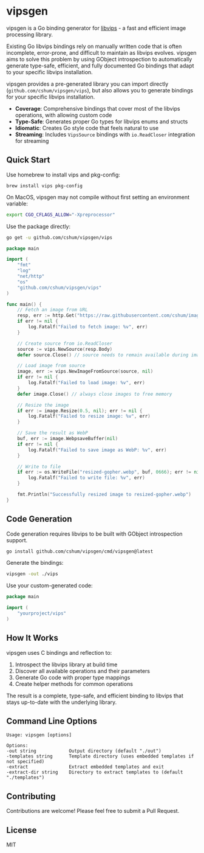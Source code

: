 # vipsgen

vipsgen is a Go binding generator for [libvips](https://github.com/libvips/libvips) - a fast and efficient image processing library.

Existing Go libvips bindings rely on manually written code that is often incomplete, error-prone, and difficult to maintain as libvips evolves. vipsgen aims to solve this problem by using GObject introspection to automatically generate type-safe, efficient, and fully documented Go bindings that adapt to your specific libvips installation.

vipsgen provides a pre-generated library you can import directly (`github.com/cshum/vipsgen/vips`), but also allows you to generate bindings for your specific libvips installation.

- **Coverage**: Comprehensive bindings that cover most of the libvips operations, with allowing custom code
- **Type-Safe**: Generates proper Go types for libvips enums and structs
- **Idiomatic**: Creates Go style code that feels natural to use
- **Streaming**: Includes `VipsSource` bindings with `io.ReadCloser` integration for streaming

## Quick Start

Use homebrew to install vips and pkg-config:
```
brew install vips pkg-config

```

On MacOS, vipsgen may not compile without first setting an environment variable:

```bash
export CGO_CFLAGS_ALLOW="-Xpreprocessor"
```

Use the package directly:

```bash
go get -u github.com/cshum/vipsgen/vips
```

```go
package main

import (
	"fmt"
	"log"
	"net/http"
	"os"
	"github.com/cshum/vipsgen/vips"
)

func main() {
	// Fetch an image from URL
	resp, err := http.Get("https://raw.githubusercontent.com/cshum/imagor/master/testdata/gopher.png")
	if err != nil {
		log.Fatalf("Failed to fetch image: %v", err)
	}

	// Create source from io.ReadCloser
	source := vips.NewSource(resp.Body)
	defer source.Close() // source needs to remain available during image lifetime

	// Load image from source
	image, err := vips.NewImageFromSource(source, nil)
	if err != nil {
		log.Fatalf("Failed to load image: %v", err)
	}
	defer image.Close() // always close images to free memory

	// Resize the image
	if err := image.Resize(0.5, nil); err != nil {
		log.Fatalf("Failed to resize image: %v", err)
	}

	// Save the result as WebP
	buf, err := image.WebpsaveBuffer(nil)
	if err != nil {
		log.Fatalf("Failed to save image as WebP: %v", err)
	}

	// Write to file
	if err := os.WriteFile("resized-gopher.webp", buf, 0666); err != nil {
		log.Fatalf("Failed to write file: %v", err)
	}

	fmt.Println("Successfully resized image to resized-gopher.webp")
}
```

## Code Generation

Code generation requires libvips to be built with GObject introspection support.

```bash
go install github.com/cshum/vipsgen/cmd/vipsgen@latest
```

Generate the bindings:

```bash
vipsgen -out ./vips
```

Use your custom-generated code:

```go
package main

import (
    "yourproject/vips"
)

```

## How It Works

vipsgen uses C bindings and reflection to:

1. Introspect the libvips library at build time
2. Discover all available operations and their parameters
3. Generate Go code with proper type mappings
4. Create helper methods for common operations

The result is a complete, type-safe, and efficient binding to libvips that stays up-to-date with the underlying library.

## Command Line Options

```
Usage: vipsgen [options]

Options:
-out string            Output directory (default "./out")
-templates string      Template directory (uses embedded templates if not specified)
-extract               Extract embedded templates and exit
-extract-dir string    Directory to extract templates to (default "./templates")
```

## Contributing

Contributions are welcome! Please feel free to submit a Pull Request.

## License

MIT
